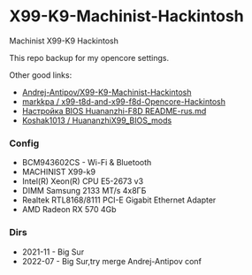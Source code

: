 # X99-K9-Machinist-Hackintosh

Machinist X99-K9 Hackintosh

This repo backup for my opencore settings.

Other good links:

* [Andrej-Antipov/X99-K9-Machinist-Hackintosh](https://github.com/Andrej-Antipov/X99-K9-Machinist-Hackintosh)
* [markkpa / x99-t8d-and-x99-f8d-Opencore-Hackintosh](https://github.com/markkpa/x99-t8d-and-x99-f8d-Opencore-Hackintosh)
* [Настройка BIOS Huananzhi-F8D README-rus.md ](https://github.com/tarkh/hackintosh/blob/main/Huananzhi-F8D/README-rus.md)
* [Koshak1013 / HuananzhiX99_BIOS_mods](https://github.com/Koshak1013/HuananzhiX99_BIOS_mods)


### Config 

- BCM943602CS - Wi-Fi & Bluetooth
- MACHINIST X99-k9 
- Intel(R) Xeon(R) CPU E5-2673 v3
- DIMM Samsung 2133 MT/s 4x8ГБ
- Realtek RTL8168/8111 PCI-E Gigabit Ethernet Adapter
- AMD Radeon RX 570 4Gb

### Dirs 

* 2021-11 - Big Sur
* 2022-07 - Big Sur,try merge Andrej-Antipov conf
